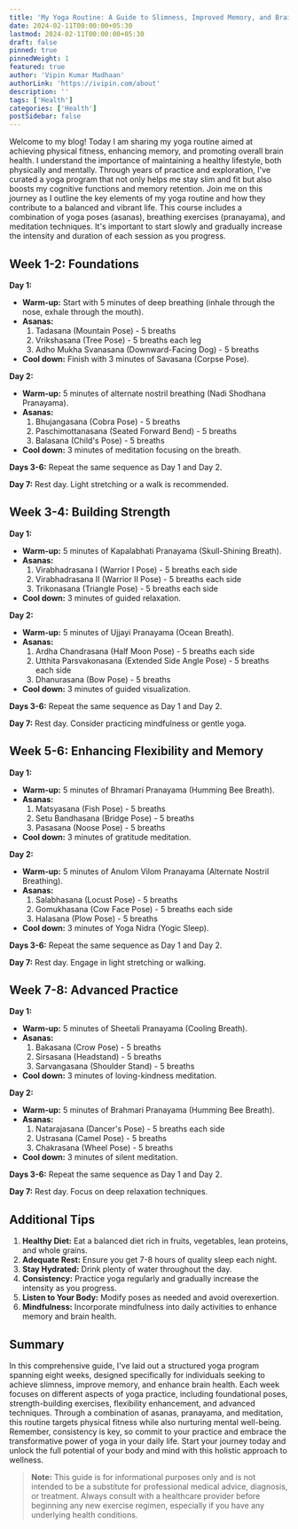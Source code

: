 ```yaml
---
title: 'My Yoga Routine: A Guide to Slimness, Improved Memory, and Brain Health'
date: 2024-02-11T00:00:00+05:30
lastmod: 2024-02-11T00:00:00+05:30
draft: false
pinned: true
pinnedWeight: 1
featured: true
author: 'Vipin Kumar Madhaan'
authorLink: 'https://ivipin.com/about'
description: '' 
tags: ['Health']
categories: ['Health']
postSidebar: false
---
```


Welcome to my blog! Today I am sharing my yoga routine aimed at achieving physical fitness, enhancing memory, and promoting overall brain health. I understand the importance of maintaining a healthy lifestyle, both physically and mentally. Through years of practice and exploration, I've curated a yoga program that not only helps me stay slim and fit but also boosts my cognitive functions and memory retention. Join me on this journey as I outline the key elements of my yoga routine and how they contribute to a balanced and vibrant life.
This course includes a combination of yoga poses (asanas), breathing exercises (pranayama), and meditation techniques. It's important to start slowly and gradually increase the intensity and duration of each session as you progress.

## Week 1-2: Foundations

**Day 1:**
- **Warm-up:** Start with 5 minutes of deep breathing (inhale through the nose, exhale through the mouth).
- **Asanas:** 
  1. Tadasana (Mountain Pose) - 5 breaths
  2. Vrikshasana (Tree Pose) - 5 breaths each leg
  3. Adho Mukha Svanasana (Downward-Facing Dog) - 5 breaths
- **Cool down:** Finish with 3 minutes of Savasana (Corpse Pose).

**Day 2:**
- **Warm-up:** 5 minutes of alternate nostril breathing (Nadi Shodhana Pranayama).
- **Asanas:**
  1. Bhujangasana (Cobra Pose) - 5 breaths
  2. Paschimottanasana (Seated Forward Bend) - 5 breaths
  3. Balasana (Child's Pose) - 5 breaths
- **Cool down:** 3 minutes of meditation focusing on the breath.

**Days 3-6:** Repeat the same sequence as Day 1 and Day 2.

**Day 7:** Rest day. Light stretching or a walk is recommended.

## Week 3-4: Building Strength

**Day 1:**
- **Warm-up:** 5 minutes of Kapalabhati Pranayama (Skull-Shining Breath).
- **Asanas:**
  1. Virabhadrasana I (Warrior I Pose) - 5 breaths each side
  2. Virabhadrasana II (Warrior II Pose) - 5 breaths each side
  3. Trikonasana (Triangle Pose) - 5 breaths each side
- **Cool down:** 3 minutes of guided relaxation.

**Day 2:**
- **Warm-up:** 5 minutes of Ujjayi Pranayama (Ocean Breath).
- **Asanas:**
  1. Ardha Chandrasana (Half Moon Pose) - 5 breaths each side
  2. Utthita Parsvakonasana (Extended Side Angle Pose) - 5 breaths each side
  3. Dhanurasana (Bow Pose) - 5 breaths
- **Cool down:** 3 minutes of guided visualization.

**Days 3-6:** Repeat the same sequence as Day 1 and Day 2.

**Day 7:** Rest day. Consider practicing mindfulness or gentle yoga.

## Week 5-6: Enhancing Flexibility and Memory

**Day 1:**
- **Warm-up:** 5 minutes of Bhramari Pranayama (Humming Bee Breath).
- **Asanas:**
  1. Matsyasana (Fish Pose) - 5 breaths
  2. Setu Bandhasana (Bridge Pose) - 5 breaths
  3. Pasasana (Noose Pose) - 5 breaths
- **Cool down:** 3 minutes of gratitude meditation.

**Day 2:**
- **Warm-up:** 5 minutes of Anulom Vilom Pranayama (Alternate Nostril Breathing).
- **Asanas:**
  1. Salabhasana (Locust Pose) - 5 breaths
  2. Gomukhasana (Cow Face Pose) - 5 breaths each side
  3. Halasana (Plow Pose) - 5 breaths
- **Cool down:** 3 minutes of Yoga Nidra (Yogic Sleep).

**Days 3-6:** Repeat the same sequence as Day 1 and Day 2.

**Day 7:** Rest day. Engage in light stretching or walking.

## Week 7-8: Advanced Practice

**Day 1:**
- **Warm-up:** 5 minutes of Sheetali Pranayama (Cooling Breath).
- **Asanas:**
  1. Bakasana (Crow Pose) - 5 breaths
  2. Sirsasana (Headstand) - 5 breaths
  3. Sarvangasana (Shoulder Stand) - 5 breaths
- **Cool down:** 3 minutes of loving-kindness meditation.

**Day 2:**
- **Warm-up:** 5 minutes of Brahmari Pranayama (Humming Bee Breath).
- **Asanas:**
  1. Natarajasana (Dancer's Pose) - 5 breaths each side
  2. Ustrasana (Camel Pose) - 5 breaths
  3. Chakrasana (Wheel Pose) - 5 breaths
- **Cool down:** 3 minutes of silent meditation.

**Days 3-6:** Repeat the same sequence as Day 1 and Day 2.

**Day 7:** Rest day. Focus on deep relaxation techniques.

## Additional Tips
1. **Healthy Diet:** Eat a balanced diet rich in fruits, vegetables, lean proteins, and whole grains.
2. **Adequate Rest:** Ensure you get 7-8 hours of quality sleep each night.
3. **Stay Hydrated:** Drink plenty of water throughout the day.
4. **Consistency:** Practice yoga regularly and gradually increase the intensity as you progress.
5. **Listen to Your Body:** Modify poses as needed and avoid overexertion.
6. **Mindfulness:** Incorporate mindfulness into daily activities to enhance memory and brain health.

## Summary
In this comprehensive guide, I've laid out a structured yoga program spanning eight weeks, designed specifically for individuals seeking to achieve slimness, improve memory, and enhance brain health. Each week focuses on different aspects of yoga practice, including foundational poses, strength-building exercises, flexibility enhancement, and advanced techniques. Through a combination of asanas, pranayama, and meditation, this routine targets physical fitness while also nurturing mental well-being. Remember, consistency is key, so commit to your practice and embrace the transformative power of yoga in your daily life. Start your journey today and unlock the full potential of your body and mind with this holistic approach to wellness.

> **Note:** This guide is for informational purposes only and is not intended to be a substitute for professional medical advice, diagnosis, or treatment. Always consult with a healthcare provider before beginning any new exercise regimen, especially if you have any underlying health conditions.